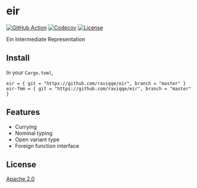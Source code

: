 # eir

[![GitHub Action](https://img.shields.io/github/workflow/status/raviqqe/eir/test?style=flat-square)](https://github.com/raviqqe/eir/actions?query=workflow%3Atest)
[![Codecov](https://img.shields.io/codecov/c/github/raviqqe/eir.svg?style=flat-square)](https://codecov.io/gh/raviqqe/eir)
[![License](https://img.shields.io/github/license/raviqqe/eir.svg?style=flat-square)](LICENSE)

Ein Intermediate Representation

## Install

In your `Cargo.toml`,

```
eir = { git = "https://github.com/raviqqe/eir", branch = "master" }
eir-fmm = { git = "https://github.com/raviqqe/eir", branch = "master" }
```

## Features

- Currying
- Nominal typing
- Open variant type
- Foreign function interface

## License

[Apache 2.0](LICENSE)
